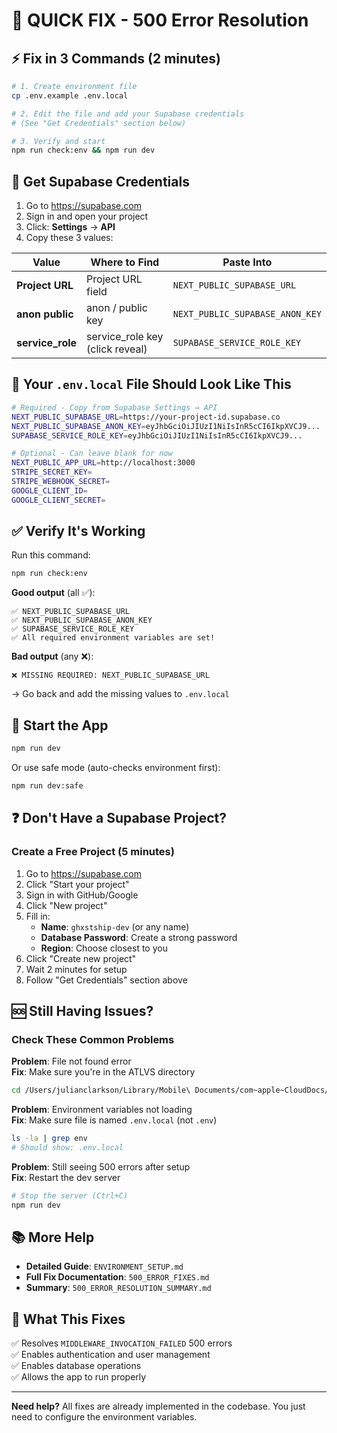 # 🚨 QUICK FIX - 500 Error Resolution

## ⚡ Fix in 3 Commands (2 minutes)

```bash
# 1. Create environment file
cp .env.example .env.local

# 2. Edit the file and add your Supabase credentials
# (See "Get Credentials" section below)

# 3. Verify and start
npm run check:env && npm run dev
```

## 🔑 Get Supabase Credentials

1. Go to https://supabase.com
2. Sign in and open your project
3. Click: **Settings** → **API**
4. Copy these 3 values:

| Value | Where to Find | Paste Into |
|-------|--------------|------------|
| **Project URL** | Project URL field | `NEXT_PUBLIC_SUPABASE_URL` |
| **anon public** | anon / public key | `NEXT_PUBLIC_SUPABASE_ANON_KEY` |
| **service_role** | service_role key (click reveal) | `SUPABASE_SERVICE_ROLE_KEY` |

## 📝 Your `.env.local` File Should Look Like This

```bash
# Required - Copy from Supabase Settings → API
NEXT_PUBLIC_SUPABASE_URL=https://your-project-id.supabase.co
NEXT_PUBLIC_SUPABASE_ANON_KEY=eyJhbGciOiJIUzI1NiIsInR5cCI6IkpXVCJ9...
SUPABASE_SERVICE_ROLE_KEY=eyJhbGciOiJIUzI1NiIsInR5cCI6IkpXVCJ9...

# Optional - Can leave blank for now
NEXT_PUBLIC_APP_URL=http://localhost:3000
STRIPE_SECRET_KEY=
STRIPE_WEBHOOK_SECRET=
GOOGLE_CLIENT_ID=
GOOGLE_CLIENT_SECRET=
```

## ✅ Verify It's Working

Run this command:
```bash
npm run check:env
```

**Good output** (all ✅):
```
✅ NEXT_PUBLIC_SUPABASE_URL
✅ NEXT_PUBLIC_SUPABASE_ANON_KEY  
✅ SUPABASE_SERVICE_ROLE_KEY
✅ All required environment variables are set!
```

**Bad output** (any ❌):
```
❌ MISSING REQUIRED: NEXT_PUBLIC_SUPABASE_URL
```
→ Go back and add the missing values to `.env.local`

## 🚀 Start the App

```bash
npm run dev
```

Or use safe mode (auto-checks environment first):
```bash
npm run dev:safe
```

## ❓ Don't Have a Supabase Project?

### Create a Free Project (5 minutes)

1. Go to https://supabase.com
2. Click "Start your project"
3. Sign in with GitHub/Google
4. Click "New project"
5. Fill in:
   - **Name**: `ghxstship-dev` (or any name)
   - **Database Password**: Create a strong password
   - **Region**: Choose closest to you
6. Click "Create new project"
7. Wait 2 minutes for setup
8. Follow "Get Credentials" section above

## 🆘 Still Having Issues?

### Check These Common Problems

**Problem**: File not found error  
**Fix**: Make sure you're in the ATLVS directory
```bash
cd /Users/julianclarkson/Library/Mobile\ Documents/com~apple~CloudDocs/Dragonfly26/ATLVS
```

**Problem**: Environment variables not loading  
**Fix**: Make sure file is named `.env.local` (not `.env`)
```bash
ls -la | grep env
# Should show: .env.local
```

**Problem**: Still seeing 500 errors after setup  
**Fix**: Restart the dev server
```bash
# Stop the server (Ctrl+C)
npm run dev
```

## 📚 More Help

- **Detailed Guide**: `ENVIRONMENT_SETUP.md`
- **Full Fix Documentation**: `500_ERROR_FIXES.md`
- **Summary**: `500_ERROR_RESOLUTION_SUMMARY.md`

## 🎯 What This Fixes

✅ Resolves `MIDDLEWARE_INVOCATION_FAILED` 500 errors  
✅ Enables authentication and user management  
✅ Enables database operations  
✅ Allows the app to run properly  

---

**Need help?** All fixes are already implemented in the codebase. You just need to configure the environment variables.
